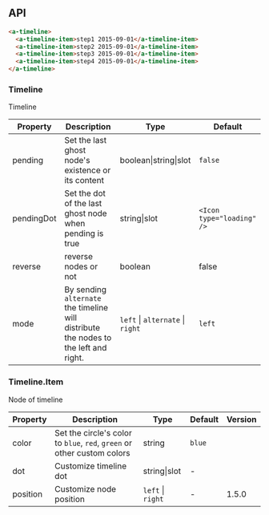 ## API

```html
<a-timeline>
  <a-timeline-item>step1 2015-09-01</a-timeline-item>
  <a-timeline-item>step2 2015-09-01</a-timeline-item>
  <a-timeline-item>step3 2015-09-01</a-timeline-item>
  <a-timeline-item>step4 2015-09-01</a-timeline-item>
</a-timeline>
```

### Timeline

Timeline

| Property | Description | Type | Default |
| --- | --- | --- | --- |
| pending | Set the last ghost node's existence or its content | boolean\|string\|slot | `false` |
| pendingDot | Set the dot of the last ghost node when pending is true | string\|slot | `<Icon type="loading" />` |
| reverse | reverse nodes or not | boolean | false |
| mode | By sending `alternate` the timeline will distribute the nodes to the left and right. | `left` \| `alternate` \| `right` | `left` |

### Timeline.Item

Node of timeline

| Property | Description | Type | Default | Version |
| --- | --- | --- | --- | --- |
| color | Set the circle's color to `blue`, `red`, `green` or other custom colors | string | `blue` |  |
| dot | Customize timeline dot | string\|slot | - |  |
| position | Customize node position | `left` \| `right` | - | 1.5.0 |
